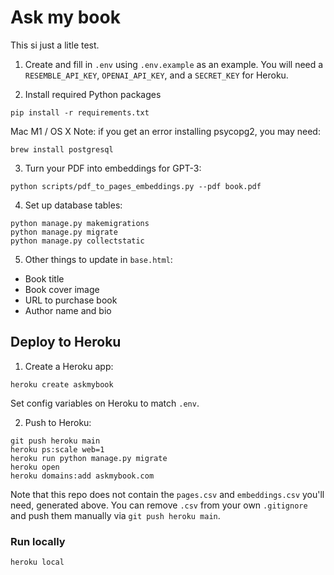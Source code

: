 # Ask my book

This si just a litle test.

1. Create and fill in `.env` using `.env.example` as an example. You will need 
   a `RESEMBLE_API_KEY`, `OPENAI_API_KEY`, and a `SECRET_KEY` for Heroku.

2. Install required Python packages

```
pip install -r requirements.txt
```

Mac M1 / OS X Note: if you get an error installing psycopg2, you may need:

```
brew install postgresql
```


3. Turn your PDF into embeddings for GPT-3:

```
python scripts/pdf_to_pages_embeddings.py --pdf book.pdf
```

4. Set up database tables:

```
python manage.py makemigrations
python manage.py migrate
python manage.py collectstatic
```

5. Other things to update in `base.html`:

- Book title
- Book cover image
- URL to purchase book
- Author name and bio

## Deploy to Heroku

1. Create a Heroku app:

```
heroku create askmybook
```

Set config variables on Heroku to match `.env`.

2. Push to Heroku:

```
git push heroku main
heroku ps:scale web=1
heroku run python manage.py migrate
heroku open
heroku domains:add askmybook.com
```

Note that this repo does not contain the `pages.csv` and `embeddings.csv` you'll need, generated above. You can remove `.csv` from your own `.gitignore` and push them manually via `git push heroku main`.

### Run locally

```
heroku local
```
